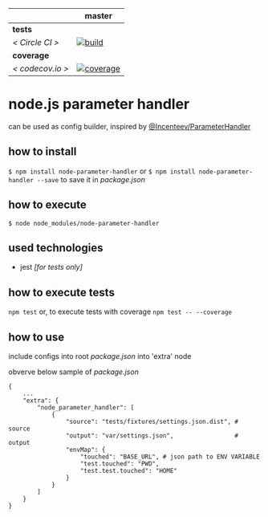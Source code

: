 [circle.ci-master-badge]: https://circleci.com/gh/explore-node-js/node.js-parameter-handler/tree/master.svg?style=svg
[circle.ci-master-link]: https://circleci.com/gh/explore-node-js/node.js-parameter-handler/tree/master
[codecov.io-master-badge]: https://codecov.io/gh/explore-node-js/node.js-parameter-handler/branch/master/graph/badge.svg
[codecov.io-master-link]: https://codecov.io/gh/explore-node-js/node.js-parameter-handler

|                  | master                            
|---               |---
| __tests__        |
| _< Circle CI >_  | [![build][circle.ci-master-badge]][circle.ci-master-link]
| __coverage__     |
| _< codecov.io >_ | [![coverage][codecov.io-master-badge]][codecov.io-master-link]

# node.js parameter handler
can be used as config builder, inspired by [@Incenteev/ParameterHandler](https://github.com/Incenteev/ParameterHandler)

## how to install
`$ npm install node-parameter-handler` or `$ npm install node-parameter-handler --save` to save it in _package.json_

## how to execute
`$ node node_modules/node-parameter-handler`

## used technologies
 * jest _[for tests only]_
 
## how to execute tests
 `npm test` or, to execute tests with coverage `npm test -- --coverage`

## how to use
include configs into root _package.json_ into 'extra' node

obverve below sample of _package.json_

```
{
    ...
    "extra": {
        "node_parameter_handler": [
            {
                "source": "tests/fixtures/settings.json.dist", # source 
                "output": "var/settings.json",                 # output
                "envMap": {
                    "touched": "BASE_URL", # json path to ENV VARIABLE
                    "test.touched": "PWD",
                    "test.test.touched": "HOME"
                }
            }
        ]
    }
}
```
